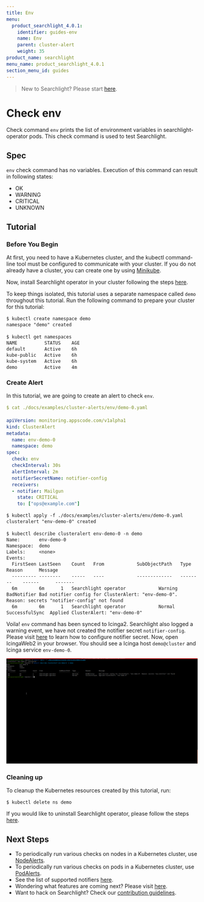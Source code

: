 ```yaml
---
title: Env
menu:
  product_searchlight_4.0.1:
    identifier: guides-env
    name: Env
    parent: cluster-alert
    weight: 35
product_name: searchlight
menu_name: product_searchlight_4.0.1
section_menu_id: guides
---
```


> New to Searchlight? Please start [here](/docs/guides/README.md).

# Check env

Check command `env` prints the list of environment variables in searchlight-operator pods. This check command is used to test Searchlight.


## Spec
`env` check command has no variables. Execution of this command can result in following states:
- OK
- WARNING
- CRITICAL
- UNKNOWN


## Tutorial

### Before You Begin
At first, you need to have a Kubernetes cluster, and the kubectl command-line tool must be configured to communicate with your cluster. If you do not already have a cluster, you can create one by using [Minikube](https://github.com/kubernetes/minikube).

Now, install Searchlight operator in your cluster following the steps [here](/docs/setup/install.md).

To keep things isolated, this tutorial uses a separate namespace called `demo` throughout this tutorial. Run the following command to prepare your cluster for this tutorial:

```console
$ kubectl create namespace demo
namespace "demo" created

$ kubectl get namespaces
NAME          STATUS    AGE
default       Active    6h
kube-public   Active    6h
kube-system   Active    6h
demo          Active    4m
```

### Create Alert
In this tutorial, we are going to create an alert to check `env`.
```yaml
$ cat ./docs/examples/cluster-alerts/env/demo-0.yaml

apiVersion: monitoring.appscode.com/v1alpha1
kind: ClusterAlert
metadata:
  name: env-demo-0
  namespace: demo
spec:
  check: env
  checkInterval: 30s
  alertInterval: 2m
  notifierSecretName: notifier-config
  receivers:
  - notifier: Mailgun
    state: CRITICAL
    to: ["ops@example.com"]
```
```console
$ kubectl apply -f ./docs/examples/cluster-alerts/env/demo-0.yaml 
clusteralert "env-demo-0" created

$ kubectl describe clusteralert env-demo-0 -n demo
Name:		env-demo-0
Namespace:	demo
Labels:		<none>
Events:
  FirstSeen	LastSeen	Count	From			SubObjectPath	Type		Reason		Message
  ---------	--------	-----	----			-------------	--------	------		-------
  6m		6m		1	Searchlight operator			Warning		BadNotifier	Bad notifier config for ClusterAlert: "env-demo-0". Reason: secrets "notifier-config" not found
  6m		6m		1	Searchlight operator			Normal		SuccessfulSync	Applied ClusterAlert: "env-demo-0"
```

Voila! `env` command has been synced to Icinga2. Searchlight also logged a warning event, we have not created the notifier secret `notifier-config`. Please visit [here](/docs/guides/notifiers.md) to learn how to configure notifier secret. Now, open IcingaWeb2 in your browser. You should see a Icinga host `demo@cluster` and Icinga service `env-demo-0`.

![Demo of check_env](/docs/images/cluster-alerts/env/demo-0.gif)

### Cleaning up
To cleanup the Kubernetes resources created by this tutorial, run:
```console
$ kubectl delete ns demo
```

If you would like to uninstall Searchlight operator, please follow the steps [here](/docs/setup/uninstall.md).


## Next Steps
 - To periodically run various checks on nodes in a Kubernetes cluster, use [NodeAlerts](/docs/guides/node-alerts/README.md).
 - To periodically run various checks on pods in a Kubernetes cluster, use [PodAlerts](/docs/guides/pod-alerts/README.md).
 - See the list of supported notifiers [here](/docs/guides/notifiers.md).
 - Wondering what features are coming next? Please visit [here](/docs/roadmap.md).
 - Want to hack on Searchlight? Check our [contribution guidelines](/docs/CONTRIBUTING.md).
